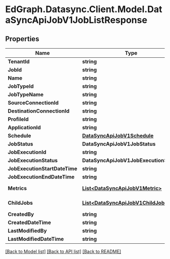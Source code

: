 # EdGraph.Datasync.Client.Model.DataSyncApiJobV1JobListResponse

## Properties

Name | Type | Description | Notes
------------ | ------------- | ------------- | -------------
**TenantId** | **string** |  | [optional] 
**JobId** | **string** |  | [optional] 
**Name** | **string** |  | [optional] 
**JobTypeId** | **string** |  | [optional] 
**JobTypeName** | **string** |  | [optional] 
**SourceConnectionId** | **string** |  | [optional] 
**DestinationConnectionId** | **string** |  | [optional] 
**ProfileId** | **string** |  | [optional] 
**ApplicationId** | **string** |  | [optional] 
**Schedule** | [**DataSyncApiJobV1Schedule**](DataSyncApiJobV1Schedule.md) |  | [optional] 
**JobStatus** | **DataSyncApiJobV1JobStatus** |  | [optional] 
**JobExecutionId** | **string** |  | [optional] 
**JobExecutionStatus** | **DataSyncApiJobV1JobExecutionStatus** |  | [optional] 
**JobExecutionStartDateTime** | **string** |  | [optional] 
**JobExecutionEndDateTime** | **string** |  | [optional] 
**Metrics** | [**List&lt;DataSyncApiJobV1Metric&gt;**](DataSyncApiJobV1Metric.md) |  | [optional] [readonly] 
**ChildJobs** | [**List&lt;DataSyncApiJobV1ChildJob&gt;**](DataSyncApiJobV1ChildJob.md) |  | [optional] [readonly] 
**CreatedBy** | **string** |  | [optional] 
**CreatedDateTime** | **string** |  | [optional] 
**LastModifiedBy** | **string** |  | [optional] 
**LastModifiedDateTime** | **string** |  | [optional] 

[[Back to Model list]](../README.md#documentation-for-models) [[Back to API list]](../README.md#documentation-for-api-endpoints) [[Back to README]](../README.md)

